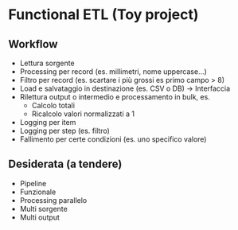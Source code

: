 # Functional ETL (Toy project)

## Workflow

- Lettura sorgente
- Processing per record (es. millimetri, nome uppercase...)
- Filtro per record (es. scartare i più grossi es primo campo > 8)
- Load e salvataggio in destinazione (es. CSV o DB) -> Interfaccia
- Rilettura output o intermedio e processamento in bulk, es.
  - Calcolo totali
  - Ricalcolo valori normalizzati a 1
- Logging per item
- Logging per step (es. filtro)
- Fallimento per certe condizioni (es. uno specifico valore)

## Desiderata (a tendere)

- Pipeline
- Funzionale
- Processing parallelo
- Multi sorgente
- Multi output
